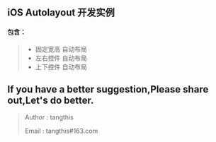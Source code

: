 iOS Autolayout 开发实例
------

#### 包含：
> * 固定宽高 自动布局
> * 左右控件 自动布局
> * 上下控件 自动布局

## If you have a better suggestion,Please share out,Let's do better.
> Author : tangthis
>
> Email  : tangthis#163.com
